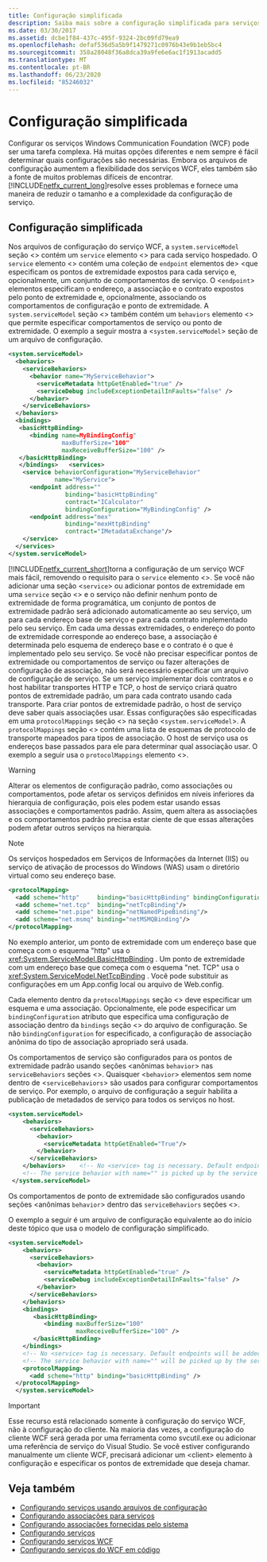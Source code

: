 ```yaml
---
title: Configuração simplificada
description: Saiba mais sobre a configuração simplificada para serviços WCF. .NET Framework 4.6.1 fornece uma maneira de reduzir o tamanho e a complexidade da configuração de serviço.
ms.date: 03/30/2017
ms.assetid: dcbe1f84-437c-495f-9324-2bc09fd79ea9
ms.openlocfilehash: defaf536d5a5b9f1479271c0976b43e9b1eb5bc4
ms.sourcegitcommit: 358a28048f36a8dca39a9fe6e6ac1f1913acadd5
ms.translationtype: MT
ms.contentlocale: pt-BR
ms.lasthandoff: 06/23/2020
ms.locfileid: "85246032"
---
```

# <a name="simplified-configuration"></a>Configuração simplificada
Configurar os serviços Windows Communication Foundation (WCF) pode ser uma tarefa complexa. Há muitas opções diferentes e nem sempre é fácil determinar quais configurações são necessárias. Embora os arquivos de configuração aumentem a flexibilidade dos serviços WCF, eles também são a fonte de muitos problemas difíceis de encontrar. [!INCLUDE[netfx_current_long](../../../includes/netfx-current-long-md.md)]resolve esses problemas e fornece uma maneira de reduzir o tamanho e a complexidade da configuração de serviço.  
  
## <a name="simplified-configuration"></a>Configuração simplificada  
 Nos arquivos de configuração do serviço WCF, a `system.serviceModel` seção <> contém um `service` elemento <> para cada serviço hospedado. O `service` elemento <> contém uma coleção de `endpoint` elementos de> <que especificam os pontos de extremidade expostos para cada serviço e, opcionalmente, um conjunto de comportamentos de serviço. O <`endpoint`> elementos especificam o endereço, a associação e o contrato expostos pelo ponto de extremidade e, opcionalmente, associando os comportamentos de configuração e ponto de extremidade. A `system.serviceModel` seção <> também contém um `behaviors` elemento <> que permite especificar comportamentos de serviço ou ponto de extremidade. O exemplo a seguir mostra a <`system.serviceModel`> seção de um arquivo de configuração.  
  
```xml  
<system.serviceModel>  
  <behaviors>  
    <serviceBehaviors>  
      <behavior name="MyServiceBehavior">  
        <serviceMetadata httpGetEnabled="true" />  
        <serviceDebug includeExceptionDetailInFaults="false" />  
      </behavior>  
    </serviceBehaviors>  
  </behaviors>  
  <bindings>  
   <basicHttpBinding>  
      <binding name=MyBindingConfig"  
               maxBufferSize="100"  
               maxReceiveBufferSize="100" />  
   </basicHttpBinding>  
   </bindings>   <services>  
    <service behaviorConfiguration="MyServiceBehavior"  
             name="MyService">  
      <endpoint address=""  
                binding="basicHttpBinding"  
                contract="ICalculator"  
                bindingConfiguration="MyBindingConfig" />  
      <endpoint address="mex"  
                binding="mexHttpBinding"  
                contract="IMetadataExchange"/>  
    </service>  
  </services>  
</system.serviceModel>  
```  
  
 [!INCLUDE[netfx_current_short](../../../includes/netfx-current-short-md.md)]torna a configuração de um serviço WCF mais fácil, removendo o requisito para o `service` elemento <>. Se você não adicionar uma seção <`service`> ou adicionar pontos de extremidade em uma `service` seção <> e o serviço não definir nenhum ponto de extremidade de forma programática, um conjunto de pontos de extremidade padrão será adicionado automaticamente ao seu serviço, um para cada endereço base de serviço e para cada contrato implementado pelo seu serviço. Em cada uma dessas extremidades, o endereço do ponto de extremidade corresponde ao endereço base, a associação é determinada pelo esquema de endereço base e o contrato é o que é implementado pelo seu serviço. Se você não precisar especificar pontos de extremidade ou comportamentos de serviço ou fazer alterações de configuração de associação, não será necessário especificar um arquivo de configuração de serviço. Se um serviço implementar dois contratos e o host habilitar transportes HTTP e TCP, o host de serviço criará quatro pontos de extremidade padrão, um para cada contrato usando cada transporte. Para criar pontos de extremidade padrão, o host de serviço deve saber quais associações usar. Essas configurações são especificadas em uma `protocolMappings` seção <> na seção <`system.serviceModel`>. A `protocolMappings` seção <> contém uma lista de esquemas de protocolo de transporte mapeados para tipos de associação. O host de serviço usa os endereços base passados para ele para determinar qual associação usar. O exemplo a seguir usa o `protocolMappings` elemento <>.  
  
> [!WARNING]
> Alterar os elementos de configuração padrão, como associações ou comportamentos, pode afetar os serviços definidos em níveis inferiores da hierarquia de configuração, pois eles podem estar usando essas associações e comportamentos padrão. Assim, quem altera as associações e os comportamentos padrão precisa estar ciente de que essas alterações podem afetar outros serviços na hierarquia.  
  
> [!NOTE]
> Os serviços hospedados em Serviços de Informações da Internet (IIS) ou serviço de ativação de processos do Windows (WAS) usam o diretório virtual como seu endereço base.  
  
```xml  
<protocolMapping>  
  <add scheme="http"     binding="basicHttpBinding" bindingConfiguration="MyBindingConfiguration"/>  
  <add scheme="net.tcp"  binding="netTcpBinding"/>  
  <add scheme="net.pipe" binding="netNamedPipeBinding"/>  
  <add scheme="net.msmq" binding="netMSMQBinding"/>  
</protocolMapping>  
```  
  
 No exemplo anterior, um ponto de extremidade com um endereço base que começa com o esquema "http" usa o <xref:System.ServiceModel.BasicHttpBinding> . Um ponto de extremidade com um endereço base que começa com o esquema "net. TCP" usa o <xref:System.ServiceModel.NetTcpBinding> . Você pode substituir as configurações em um App.config local ou arquivo de Web.config.  
  
 Cada elemento dentro da `protocolMappings` seção <> deve especificar um esquema e uma associação. Opcionalmente, ele pode especificar um `bindingConfiguration` atributo que especifica uma configuração de associação dentro da `bindings` seção <> do arquivo de configuração. Se não `bindingConfiguration` for especificado, a configuração de associação anônima do tipo de associação apropriado será usada.  
  
 Os comportamentos de serviço são configurados para os pontos de extremidade padrão usando seções <anônimas `behavior`> nas `serviceBehaviors` seções <>. Quaisquer <`behavior`> elementos sem nome dentro de <`serviceBehaviors`> são usados para configurar comportamentos de serviço. Por exemplo, o arquivo de configuração a seguir habilita a publicação de metadados de serviço para todos os serviços no host.  
  
```xml  
<system.serviceModel>  
    <behaviors>  
      <serviceBehaviors>  
        <behavior>  
          <serviceMetadata httpGetEnabled="True"/>  
        </behavior>  
      </serviceBehaviors>  
    </behaviors>    <!-- No <service> tag is necessary. Default endpoints are added to the service -->  
    <!-- The service behavior with name="" is picked up by the service -->  
 </system.serviceModel>  
```  
  
 Os comportamentos de ponto de extremidade são configurados usando seções <anônimas `behavior`> dentro das `serviceBehaviors` seções <>.  
  
 O exemplo a seguir é um arquivo de configuração equivalente ao do início deste tópico que usa o modelo de configuração simplificado.  
  
```xml  
<system.serviceModel>
    <behaviors>
      <serviceBehaviors>
        <behavior>
          <serviceMetadata httpGetEnabled="true" />
          <serviceDebug includeExceptionDetailInFaults="false" />
        </behavior>
      </serviceBehaviors>
    </behaviors>
    <bindings>
       <basicHttpBinding>
          <binding maxBufferSize="100"
                   maxReceiveBufferSize="100" />
       </basicHttpBinding>
    </bindings>
    <!-- No <service> tag is necessary. Default endpoints will be added to the service -->
    <!-- The service behavior with name="" will be picked up by the service -->
    <protocolMapping>
      <add scheme="http" binding="basicHttpBinding" />
  </protocolMapping>
  </system.serviceModel>
```  
  
> [!IMPORTANT]
> Esse recurso está relacionado somente à configuração do serviço WCF, não à configuração do cliente. Na maioria das vezes, a configuração do cliente WCF será gerada por uma ferramenta como svcutil.exe ou adicionar uma referência de serviço do Visual Studio. Se você estiver configurando manualmente um cliente WCF, precisará adicionar um \<client> elemento à configuração e especificar os pontos de extremidade que deseja chamar.  
  
## <a name="see-also"></a>Veja também

- [Configurando serviços usando arquivos de configuração](configuring-services-using-configuration-files.md)
- [Configurando associações para serviços](configuring-bindings-for-wcf-services.md)
- [Configurando associações fornecidas pelo sistema](./feature-details/configuring-system-provided-bindings.md)
- [Configurando serviços](configuring-services.md)
- [Configurando serviços WCF](configuring-services.md)
- [Configurando serviços do WCF em código](configuring-wcf-services-in-code.md)
